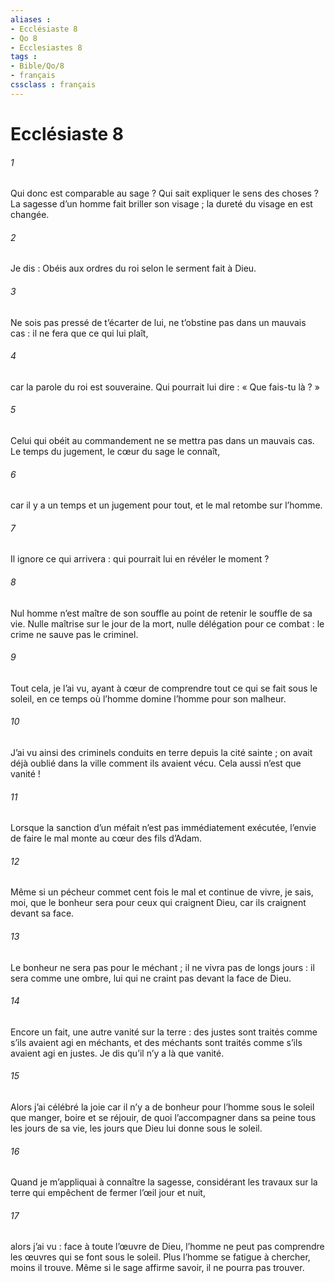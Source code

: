 ```yaml
---
aliases : 
- Ecclésiaste 8
- Qo 8
- Ecclesiastes 8
tags : 
- Bible/Qo/8
- français
cssclass : français
---
```


# Ecclésiaste 8

###### 1
Qui donc est comparable au sage ?
Qui sait expliquer le sens des choses ?
La sagesse d’un homme fait briller son visage ;
la dureté du visage en est changée.
###### 2
Je dis : Obéis aux ordres du roi
selon le serment fait à Dieu.
###### 3
Ne sois pas pressé de t’écarter de lui,
ne t’obstine pas dans un mauvais cas :
il ne fera que ce qui lui plaît,
###### 4
car la parole du roi est souveraine.
Qui pourrait lui dire : « Que fais-tu là ? »
###### 5
Celui qui obéit au commandement
ne se mettra pas dans un mauvais cas.
Le temps du jugement, le cœur du sage le connaît,
###### 6
car il y a un temps et un jugement pour tout,
et le mal retombe sur l’homme.
###### 7
Il ignore ce qui arrivera :
qui pourrait lui en révéler le moment ?
###### 8
Nul homme n’est maître de son souffle
au point de retenir le souffle de sa vie.
Nulle maîtrise sur le jour de la mort,
nulle délégation pour ce combat :
le crime ne sauve pas le criminel.
###### 9
Tout cela, je l’ai vu,
ayant à cœur de comprendre
tout ce qui se fait sous le soleil,
en ce temps où l’homme domine l’homme
pour son malheur.
###### 10
J’ai vu ainsi des criminels conduits en terre
depuis la cité sainte ;
on avait déjà oublié dans la ville
comment ils avaient vécu.
Cela aussi n’est que vanité !
###### 11
Lorsque la sanction d’un méfait
n’est pas immédiatement exécutée,
l’envie de faire le mal
monte au cœur des fils d’Adam.
###### 12
Même si un pécheur commet cent fois le mal
et continue de vivre,
je sais, moi, que le bonheur
sera pour ceux qui craignent Dieu,
car ils craignent devant sa face.
###### 13
Le bonheur ne sera pas pour le méchant ;
il ne vivra pas de longs jours :
il sera comme une ombre,
lui qui ne craint pas devant la face de Dieu.
###### 14
Encore un fait, une autre vanité sur la terre :
des justes sont traités
comme s’ils avaient agi en méchants,
et des méchants sont traités
comme s’ils avaient agi en justes.
Je dis qu’il n’y a là que vanité.
###### 15
Alors j’ai célébré la joie
car il n’y a de bonheur pour l’homme sous le soleil
que manger, boire et se réjouir,
de quoi l’accompagner dans sa peine
tous les jours de sa vie,
les jours que Dieu lui donne sous le soleil.
###### 16
Quand je m’appliquai à connaître la sagesse,
considérant les travaux sur la terre
qui empêchent de fermer l’œil jour et nuit,
###### 17
alors j’ai vu : face à toute l’œuvre de Dieu,
l’homme ne peut pas comprendre les œuvres
qui se font sous le soleil.
Plus l’homme se fatigue à chercher,
moins il trouve.
Même si le sage affirme savoir,
il ne pourra pas trouver.
